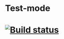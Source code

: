 # Test-mode
# [![Build status](https://ci.appveyor.com/api/projects/status/k9flrokv55fae6sg?svg=true)](https://ci.appveyor.com/project/KlokovAleksey/test-mode)
